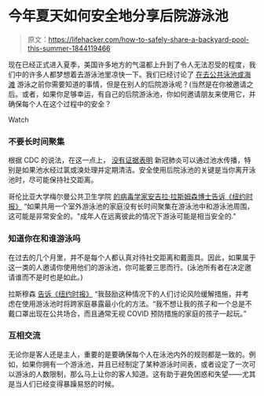 # 今年夏天如何安全地分享后院游泳池

> 原文：<https://lifehacker.com/how-to-safely-share-a-backyard-pool-this-summer-1844119466>

现在已经正式进入夏季，美国许多地方的气温都上升到了令人无法忍受的程度，我们中的许多人都梦想着去游泳池里凉快一下。我们已经讨论了 [在去公共泳池或海滩](https://lifehacker.com/what-you-need-to-know-about-swimming-during-the-pandemi-1843584311) 游泳之前你需要知道的事情，但是在别人的后院游泳呢？(当然是在你被邀请之后。或者，如果你足够幸运，有自己的后院游泳池，你如何邀请朋友来使用它，并确保每个人在这个过程中的安全？

Watch

### 不要长时间聚集

根据 CDC 的说法，在这一点上， [没有证据表明](https://www.cdc.gov/coronavirus/2019-ncov/faq.html) 新冠肺炎可以通过池水传播，特别是如果池水经过氯或溴处理并定期清洁。安全使用后院泳池的关键是当你离开泳池时，尽可能保持社交距离。

哥伦比亚大学梅尔曼公共卫生学院 [的病毒学家安吉拉·拉斯姆森博士告诉《纽约时报》](https://www.nytimes.com/2020/06/20/at-home/coronavirus-share-your-backyard-pool.html) “如果共用一个室外游泳池的家庭没有长时间聚集在游泳池中和游泳池周围，这可能是非常安全的。"成年人在远离彼此的情况下游泳可能是相当安全的."

### 知道你在和谁游泳吗

在过去的几个月里，并不是每个人都认真对待社交距离和戴面具。因此，如果属于这一类的人邀请你使用他们的游泳池，你可能要三思而行。(泳池所有者在决定邀请谁而不是时也是如此。)

拉斯穆森 [告诉《纽约时报》](https://www.nytimes.com/2020/06/20/at-home/coronavirus-share-your-backyard-pool.html) “我鼓励这种情况下的人们讨论风险缓解措施，并考虑在使用游泳池时将跨家庭暴露最小化的方法。“我不想让我的孩子和一个总是不戴口罩出现在公共场合，而且通常无视 COVID 预防措施的家庭的孩子一起玩。”

### 互相交流

无论你是客人还是主人，重要的是要确保每个人在泳池内外的规则都是一致的。例如，如果你拥有一个游泳池，并且已经制定了某种游泳时间表，或者设定了一次可以游泳的人数限制，那么马上让你的客人知道。这有助于避免困惑和失望——尤其是当人们已经变得暴躁易怒的时候。